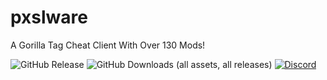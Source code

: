 # pxslware
A Gorilla Tag Cheat Client With Over 130 Mods!

![GitHub Release](https://img.shields.io/github/v/release/PxslGames/pxslware?label=Version&color=238400ff)
![GitHub Downloads (all assets, all releases)](https://img.shields.io/github/downloads/PxslGames/pxslware/total?style=for-the-badge&color=%238400ff)
[![Discord](https://img.shields.io/discord/1358840188469772581?style=for-the-badge&color=%238400ff)](https://discord.gg/9QDjPsE7bQ)
